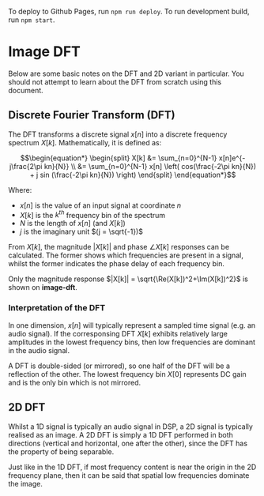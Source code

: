 To deploy to Github Pages, run `npm run deploy`. To run development build, run `npm start`.

# Image DFT

Below are some basic notes on the DFT and 2D variant in particular. You should not attempt to learn about the DFT from scratch using this document.

## Discrete Fourier Transform (DFT)

The DFT transforms a discrete signal $x[n]$ into a discrete frequency spectrum $X[k]$. Mathematically, it is defined as:

```math
\begin{equation*}
    \begin{split}
        X[k] &= \sum_{n=0}^{N-1} x[n]e^{-j\frac{2\pi kn}{N}} \\
            &= \sum_{n=0}^{N-1} x[n] \left( cos(\frac{-2\pi kn}{N}) + j sin (\frac{-2\pi kn}{N}) \right)
    \end{split}
\end{equation*}
```

Where:

- $x[n]$ is the value of an input signal at coordinate $n$
- $X[k]$ is the $k^{th}$ frequency bin of the spectrum
- $N$ is the length of $x[n]$ (and $X[k]$)
- $j$ is the imaginary unit $(j = \sqrt{-1})$

From $X[k]$, the magnitude $|X[k]|$ and phase $\angle X[k]$ responses can be calculated. The former shows which frequencies are present in a signal, whilst the former indicates the phase delay of each frequency bin.

Only the magnitude response $|X[k]| = \sqrt{\Re(X[k])^2+\Im(X[k])^2}$ is shown on **image-dft**.

### Interpretation of the DFT

In one dimension, $x[n]$ will typically represent a sampled time signal (e.g. an audio signal). If the corresponsing DFT $X[k]$ exhibits relatively large amplitudes in the lowest frequency bins, then low frequencies are dominant in the audio signal.

A DFT is double-sided (or mirrored), so one half of the DFT will be a reflection of the other. The lowest frequency bin $X[0]$ represents DC gain and is the only bin which is not mirrored.

## 2D DFT

Whilst a 1D signal is typically an audio signal in DSP, a 2D signal is typically realised as an image. A 2D DFT is simply a 1D DFT performed in both directions (vertical and horizontal, one after the other), since the DFT has the property of being separable.

Just like in the 1D DFT, if most frequency content is near the origin in the 2D frequency plane, then it can be said that spatial low frequencies dominate the image.

